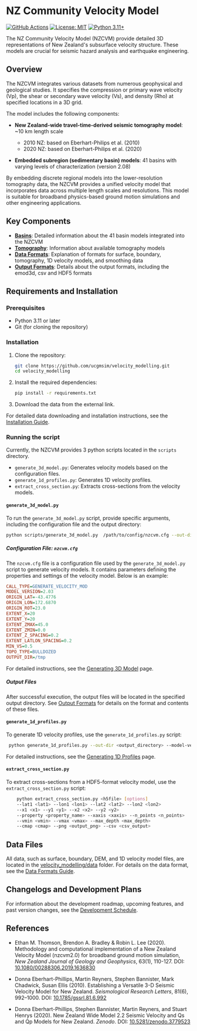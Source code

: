 # NZ Community Velocity Model

[![GitHub Actions](https://github.com/ucgmsim/velocity_modelling/workflows/CI/badge.svg)](https://github.com/ucgmsim/velocity_modelling/actions)
[![License: MIT](https://img.shields.io/badge/License-MIT-yellow.svg)](https://opensource.org/licenses/MIT)
[![Python 3.11+](https://img.shields.io/badge/python-3.11+-blue.svg)](https://www.python.org/downloads/)

The NZ Community Velocity Model (NZCVM) provide detailed 3D representations of New Zealand's subsurface velocity structure. These models are crucial for seismic hazard analysis and earthquake engineering.

## Overview

The NZCVM integrates various datasets from numerous geophysical and geological studies. It specifies the compression or primary wave velocity (Vp), the shear or secondary wave velocity (Vs), and density (Rho) at specified locations in a 3D grid.

The model includes the following components:

- **New Zealand-wide travel-time-derived seismic tomography model**: ~10 km length scale
    - 2010 NZ: based on Eberhart-Philips et al. (2010)
    - 2020 NZ: based on Eberhart-Philips et al. (2020)

- **Embedded subregion (sedimentary basin) models**: 41 basins with varying levels of characterization (version 2.08)

By embedding discrete regional models into the lower-resolution tomography data, the NZCVM provides a unified velocity model that incorporates data across multiple length scales and resolutions. This model is suitable for broadband physics-based ground motion simulations and other engineering applications.

## Key Components

- [**Basins**](wiki/Basins.md): Detailed information about the 41 basin models integrated into the NZCVM
- [**Tomography**](wiki/Tomography.md): Information about available tomography models
- [**Data Formats**](wiki/DataFormats.md): Explanation of formats for surface, boundary, tomography, 1D velocity models, and smoothing data
- [**Output Formats**](wiki/OutputFormats.md): Details about the output formats, including the emod3d, csv and HDF5 formats

## Requirements and Installation

### Prerequisites

- Python 3.11 or later
- Git (for cloning the repository)

### Installation

1. Clone the repository:
     ```bash
     git clone https://github.com/ucgmsim/velocity_modelling.git
     cd velocity_modelling
     ```

2. Install the required dependencies:
     ```bash
     pip install -r requirements.txt
     ```

3. Download the data from the external link.

For detailed data downloading and installation instructions, see the [Installation Guide](wiki/Installation.md).



### Running the script

Currently, the NZCVM provides 3 python scripts located in the `scripts` directory. 
- `generate_3d_model.py`: Generates velocity models based on the configuration files.
- `generate_1d_profiles.py`: Generates 1D velocity profiles.
- `extract_cross_section.py`: Extracts cross-sections from the velocity models.

#### `generate_3d_model.py`
To run the `generate_3d_model.py` script, provide specific arguments, including the configuration file and the output directory:

```sh
python scripts/generate_3d_model.py  /path/to/config/nzcvm.cfg --out-dir /path/to/output
```
##### Configuration File: `nzcvm.cfg`

The `nzcvm.cfg` file is a configuration file used by the `generate_3d_model.py` script to generate velocity models. It contains parameters defining the properties and settings of the velocity model. Below is an example:

```ini
CALL_TYPE=GENERATE_VELOCITY_MOD
MODEL_VERSION=2.03
ORIGIN_LAT=-43.4776
ORIGIN_LON=172.6870
ORIGIN_ROT=23.0
EXTENT_X=20
EXTENT_Y=20
EXTENT_ZMAX=45.0
EXTENT_ZMIN=0.0
EXTENT_Z_SPACING=0.2
EXTENT_LATLON_SPACING=0.2
MIN_VS=0.5
TOPO_TYPE=BULLDOZED
OUTPUT_DIR=/tmp
```

For detailed instructions, see the [Generating 3D Model](wiki/Generating-3D-Model) page.

##### Output Files

After successful execution, the output files will be located in the specified output directory. See [Output Formats](wiki/OutputFormats.md) for details on the format and contents of these files.



#### `generate_1d_profiles.py`
To generate 1D velocity profiles, use the `generate_1d_profiles.py` script:

```sh
 python generate_1d_profiles.py --out-dir <output_directory> --model-version <version> --location-csv <csv_file> --min-vs <min_vs> --topo-type <topo_type> [--custom-depth <depth_file>] 
```
For detailed instructions, see the [Generating 1D Profiles](wiki/Generating-1D-Profiles) page.

#### `extract_cross_section.py`
To extract cross-sections from a HDF5-format velocity model, use the `extract_cross_section.py` script:

```sh
    python extract_cross_section.py <h5file> [options]
    --lat1 <lat1> --lon1 <lon1> --lat2 <lat2> --lon2 <lon2>
    --x1 <x1> --y1 <y1> --x2 <x2> --y2 <y2>
    --property <property_name> --xaxis <xaxis> --n_points <n_points>
    --vmin <vmin> --vmax <vmax> --max_depth <max_depth>
    --cmap <cmap> --png <output_png> --csv <csv_output>

```


## Data Files

All data, such as surface, boundary, DEM, and 1D velocity model files, are located in the [velocity_modelling/data](velocity_modelling/data) folder. For details on the data format, see the [Data Formats Guide](wiki/DataFormats.md).

## Changelogs and Development Plans

For information about the development roadmap, upcoming features, and past version changes, see the [Development Schedule](wiki/Development-Schedule.md).

## References

- Ethan M. Thomson, Brendon A. Bradley & Robin L. Lee (2020). Methodology and computational implementation of a New Zealand Velocity Model (nzcvm2.0) for broadband ground motion simulation, *New Zealand Journal of Geology and Geophysics*, 63(1), 110-127. DOI: [10.1080/00288306.2019.1636830](https://doi.org/10.1080/00288306.2019.1636830)

- Donna Eberhart-Phillips, Martin Reyners, Stephen Bannister, Mark Chadwick, Susan Ellis (2010). Establishing a Versatile 3-D Seismic Velocity Model for New Zealand. *Seismological Research Letters*, 81(6), 992–1000. DOI: [10.1785/gssrl.81.6.992](https://doi.org/10.1785/gssrl.81.6.992)

- Donna Eberhart-Phillips, Stephen Bannister, Martin Reyners, and Stuart Henrys (2020). New Zealand Wide Model 2.2 Seismic Velocity and Qs and Qp Models for New Zealand. *Zenodo*. DOI: [10.5281/zenodo.3779523](https://doi.org/10.5281/zenodo.3779523)
